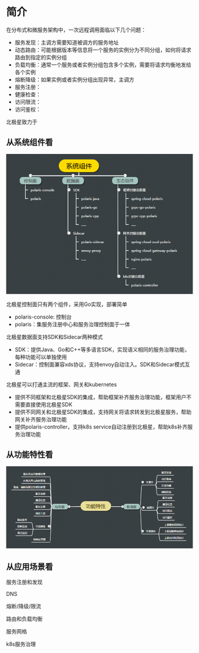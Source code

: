 # 简介

在分布式和微服务架构中，一次远程调用面临以下几个问题：
* 服务发现：主调方需要知道被调方的服务地址
* 动态路由：可能根据版本等信息将一个服务的实例分为不同分组，如何将请求路由到指定的实例分组
* 负载均衡：通常一个服务或者实例分组包含多个实例，需要将请求均衡地发给各个实例
* 熔断降级：如果实例或者实例分组出现异常，主调方
* 服务注册：
* 健康检查：
* 访问限流：
* 访问鉴权：

北极星致力于

## 从系统组件看

![系统组件图](简介-系统组件图.png)

北极星控制面只有两个组件，采用Go实现，部署简单
* polaris-console: 控制台
* polaris：集服务注册中心和服务治理控制面于一体

北极星数据面支持SDK和Sidecar两种模式
* SDK：提供Java、Go和C++等多语言SDK，实现语义相同的服务治理功能，每种功能可以单独使用
* Sidecar：控制面兼容xds协议，支持envoy自动注入。SDK和Sidecar模式互通

北极星可以打通主流的框架、网关和kubernetes
* 提供不同框架和北极星SDK的集成，帮助框架补齐服务治理功能，框架用户不需要直接使用北极星SDK
* 提供不同网关和北极星SDK的集成，支持网关将请求转发到北极星服务，帮助网关补齐服务治理功能
* 提供polaris-controller，支持k8s service自动注册到北极星，帮助k8s补齐服务治理功能

## 从功能特性看

![功能特性图](简介-功能特性图.png)

## 从应用场景看

服务注册和发现

DNS

熔断/降级/限流

路由和负载均衡

服务网格

k8s服务治理

